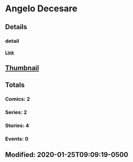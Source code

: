 # Angelo  Decesare 
## Details
### detail
#### [Link](http://marvel.com/comics/creators/8042/angelo_decesare?utm_campaign=apiRef&utm_source=225578a89fc76f3d20fbffda5d17a88d)
## [Thumbnail](http://i.annihil.us/u/prod/marvel/i/mg/b/40/image_not_available.jpg)
## Totals
### Comics: 2
### Series: 2
### Stories: 4
### Events: 0
## Modified: 2020-01-25T09:09:19-0500